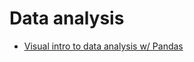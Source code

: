# Data analysis

* [Visual intro to data analysis w/ Pandas](https://jalammar.github.io/gentle-visual-intro-to-data-analysis-python-pandas/)